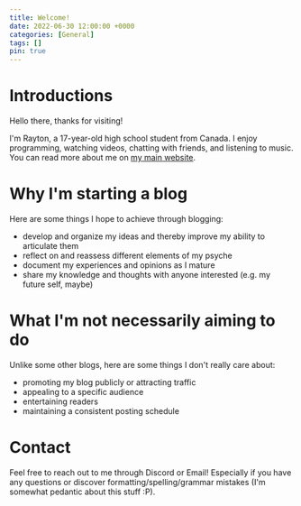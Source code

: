 ```yaml
---
title: Welcome!
date: 2022-06-30 12:00:00 +0000
categories: [General]
tags: []
pin: true
---
```


# Introductions

Hello there, thanks for visiting!

I'm Rayton, a 17-year-old high school student from Canada. I enjoy programming, watching videos, chatting with friends, and listening to music. You can read more about me on <a href="https://dulcet-pastelito-8ae32b.netlify.app/" target="_blank">my main website</a>.


# Why I'm starting a blog

Here are some things I hope to achieve through blogging:
- develop and organize my ideas and thereby improve my ability to articulate them
- reflect on and reassess different elements of my psyche
- document my experiences and opinions as I mature
- share my knowledge and thoughts with anyone interested (e.g. my future self, maybe)


# What I'm not necessarily aiming to do

Unlike some other blogs, here are some things I don't really care about:
- promoting my blog publicly or attracting traffic
- appealing to a specific audience
- entertaining readers
- maintaining a consistent posting schedule


# Contact

Feel free to reach out to me through Discord or Email! Especially if you have any questions or discover formatting/spelling/grammar mistakes (I'm somewhat pedantic about this stuff :P).